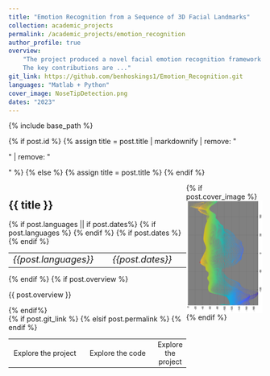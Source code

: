```yaml
---
title: "Emotion Recognition from a Sequence of 3D Facial Landmarks"
collection: academic_projects
permalink: /academic_projects/emotion_recognition
author_profile: true
overview: 
    "The project produced a novel facial emotion recognition framework that can be used to classify images. <br>
    The key contributions are ..."
git_link: https://github.com/benhoskings1/Emotion_Recognition.git
languages: "Matlab + Python"
cover_image: NoseTipDetection.png
dates: "2023"
---
```


{% include base_path %}

{% if post.id %}
  {% assign title = post.title | markdownify | remove: "<p>" | remove: "</p>" %}
{% else %}
  {% assign title = post.title %}
{% endif %}

<style>
/* Create two equal columns that floats next to each other */
.column {
  float: left;
  width: 50%;
}

/* Clear floats after the columns */
.row:after {
  content: "";
  display: table;
  clear: both;
}
</style>

<div class="list__item">
  <article class="archive__item">
    <div class="row">
      <div class="column" style="float: left; width: 70%;">
        <!-- Left column - Product overview -->
        <h2 style="margin-left: auto; margin-right: auto;">
          {{ title }}
        </h2>
        {% if post.languages || if post.dates%}
          <table style="width:100%; border: none;">
            <tr style="padding-top: 50px;">
              {% if post.languages %}
                <td style="width:50%; border: none;font-style: italic;font-weight: normal; font-size: 18px; text-align: center;">
                  {{post.languages}}
                </td>
              {% endif %}
              {% if post.dates %}
                <td style="width:50%; border: none;
                font-style: italic;font-weight: normal; font-size: 18px; text-align: center;">
                  {{post.dates}}
                </td>
              {% endif %}
            </tr>
          </table>
        {% endif %}
        {% if post.overview %}
          <p style="padding-top: 0"> {{ post.overview }} </p>
        {% endif%}
        <div>
          <table style="width:100%;border:none;">
            <tr>
              {% if post.git_link %}
                <td style="width:50%; border: none; text-align:center;"><a>
                  Explore the project
                </a></td>
                <td style="width: 50%; border:none; text-align:center;"><a>
                  Explore the code
                </a></td>
              {% elsif post.permalink %}
                <td style="border:none; text-align:center;"><a>
                  Explore the project
                </a></td>
              {% endif %}
            </tr>
          </table>
        </div>
      </div>
      <!-- Right column - Image -->
      <div class="column" style="float: left; width: 30%">
        {% if post.cover_image %}
          <div>
            <img src="/assets/images/NoseTipDetection.png" alt="emotion-recognition-abstract" style="height: auto; max-height: 300px; display: block; margin-left: auto; margin-right: auto;"/>
          </div>
        {% endif %}
      </div>
    </div>
    <br>
  </article>
</div>